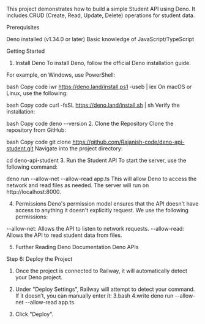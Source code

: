 This project demonstrates how to build a simple Student API using Deno. It includes CRUD (Create, Read, Update, Delete) operations for student data.

Prerequisites


Deno installed (v1.34.0 or later)
Basic knowledge of JavaScript/TypeScript


Getting Started
1. Install Deno
To install Deno, follow the official Deno installation guide.




For example, on Windows, use PowerShell:


bash
Copy code
iwr https://deno.land/install.ps1 -useb | iex
On macOS or Linux, use the following:




bash
Copy code
curl -fsSL https://deno.land/install.sh | sh
Verify the installation:

bash
Copy code
deno --version
2. Clone the Repository
Clone the repository from GitHub:

bash
Copy code
git clone https://github.com/Rajanish-code/deno-api-student.git
Navigate into the project directory:





cd deno-api-student
3. Run the Student API
To start the server, use the following command:


deno run --allow-net --allow-read app.ts
This will allow Deno to access the network and read files as needed. The server will run on http://localhost:8000.





    
4. Permissions
Deno's permission model ensures that the API doesn't have access to anything it doesn't explicitly request. We use the following permissions:

--allow-net: Allows the API to listen to network requests.
--allow-read: Allows the API to read student data from files.




5. Further Reading
Deno Documentation
Deno APIs





Step 6: Deploy the Project

1. Once the project is connected to Railway, it will automatically detect your Deno project.

2. Under "Deploy Settings", Railway will attempt to detect your command. If it doesn’t, you can manually enter it:
3.bash 
4.write  deno run --allow-net --allow-read app.ts
5. Click "Deploy".
